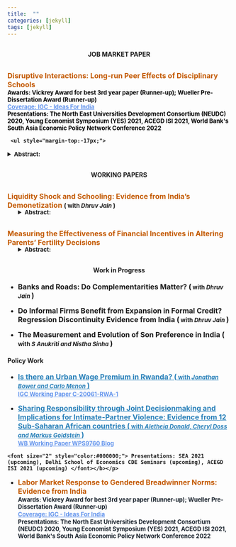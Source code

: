 ```yaml
---
title:  ""
categories: [jekyll]
tags: [jekyll]
---
```



    
<h4 style="margin-top:30px;" id="working-papers"><strong><center>JOB MARKET PAPER</center></strong></h4>

  <p style="margin-top:30px;"><b><strong><font size="3" style="color:#C35900">Disruptive Interactions: Long-run Peer Effects of Disciplinary Schools </font></strong><br>
  <font size="2" style="color:#000000;"> Awards: Vickrey Award for best 3rd year paper (Runner-up); Wueller Pre-Dissertation Award (Runner-up) </font><br>
  <font size="2" style="color:#000000;"> <a href="https://www.ideasforindia.in/topics/social-identity/gendered-breadwinner-norms-and-work-decisions.html" style="color:#6495ed;">Coverage: IGC - Ideas For India</a></font><br>
<font size="2" style="color:#000000;"> Presentations: The North East Universities Development Consortium (NEUDC) 2020, Young Economist Symposium (YES) 2021, ACEGD ISI 2021, World Bank's South Asia Economic Policy Network Conference 2022</font><br>
    
     <ul style="margin-top:-17px;"> 
  <details><summary><font size="2">Abstract:</font></summary><p><font size="2" style="color:#000000;">Over the past few decades, Indian women have become more educated and have gained greater control over their fertility decisions, but, unlike the western experience, this has not led to increased participation in the labor market. I examine the role played by the male breadwinner norm in explaining this puzzle. I first establish a sharp discontinuity in the distribution of the share of the wife’s income in the total household income where the wife’s income exceeds the husband’s income. The size of this discontinuity is much larger than that observed in developed countries like the U.S. I show that this pattern can be best explained by gender identity norms that make couples averse to situations where the wife earns more than her husband. I do so by interpreting the male breadwinner norm as a notch in household preferences which results in this kind of aversion. Moreover, I show that this aversion has real implications on the labor market decisions of the wife. First, she is less likely to participate in market activities if her potential income is likely to exceed her husband’s. Second, she earns less than her potential if she does work and can potentially out-earn her husband. I observe that this phenomenon is more pronounced in couples where husbands are making the labor market decisions of their wives and in households that follow other regressive gender norms suggesting backlash.</font></p></details></ul>
 </li> 
</ul> 


<h4 style="margin-top:30px;" id="working-papers"><strong><center>WORKING PAPERS</center></strong></h4>

<p style="margin-top:30px;"><strong><font size="3" style="color:#C35900">Liquidity Shock and Schooling: Evidence from India’s Demonetization </font></strong>(<font size="2"> with <em>Dhruv Jain</em> </font>)<br>
<ul style="margin-top:-17px;">
<details><summary><font size="2">Abstract:</font></summary><p><font size="2" style="color:#000000;">Evidence across developing countries suggests that parents are often credit constrained when making schooling decisions for their children. But little is known about the severity of this constraint. That is, would temporary shocks to liquidity affect parents’ decisions? To identify this effect, we use a shock to available cash in the economy induced by India’s 2016 demonetization. The policy made 86\% of currency-in-circulation illegal overnight and individuals could deposit old notes at the bank in exchange for new ones. We identify the impacts of demonetization’s severity by leveraging discontinuities in banking access across Indian districts. Difference-in-discontinuity estimates show that districts which experienced a more severe liquidity shock saw an increase in dropout from private schools but no effect in free public schools, consistent with the presence of real credit constraints.</font></p></details></ul>

<p style="margin-top:30px;"><strong><font size="3" style="color:#C35900">Measuring the Effectiveness of Financial Incentives in Altering Parents’ Fertility Decisions </font></strong><br>
<ul style="margin-top:-17px;">
<details><summary><font size="2">Abstract:</font></summary><p><font size="2" style="color:#000000;">Do financial incentives provided by governments, for the protection and betterment of a girl child, have intended
effects on the fertility decision of parents? As part of a broader research agenda, I look at this question in context of an intervention, Bhagyalakshmi. Launched in March 2006, in an Indian state, Karnataka, the intervention provided financial incentives to couples for having girl children with an intention to improve the sex ratio and the condition of girls born in the state. My results suggest that Bhagyalakshmi led to an increase in total fertility in Karnataka by approximately 1.3\% but had no effect on the proportion of sons living in the state, indicating the the scheme was not able to achieve it’s intended goals.</font></p></details></ul>


<h4 style="margin-top:30px;" id="working-papers"><strong><center>Work in Progress</center></strong></h4>
<ul>
  <li><font size="3">Banks and Roads: Do Complementarities Matter? (<font size="2"> with <em>Dhruv Jain</em> </font>)</font></li>
</ul> 
<ul>
  <li><font size="3">Do Informal Firms Benefit from Expansion in Formal Credit? Regression Discontinuity Evidence
from India (<font size="2"> with <em>Dhruv Jain</em> </font>)</font></li>
</ul> 
<ul>
  <li><font size="3">The Measurement and Evolution of Son Preference in India (<font size="2"> with <em> S Anukriti and Nistha Sinha</em> </font>)</font></li>
</ul> 




<h4 id="Policy Work"><strong>Policy Work</strong></h4>
  <ul>
  <li><font size="3"><span style="color:#6495ed"><a href="https://www.theigc.org/wp-content/uploads/2021/03/Bower-et-al-2021.pdf" style="color:#2980b9;" target="_blank">Is there an Urban Wage Premium in Rwanda? (<font size="2"> with  <em>Jonathan Bower and Carlo Menon</em> </font>)</a></span></font>
  <br/><font size="2"><a href="https://www.theigc.org/publication/is-there-an-urban-wage-premium-in-rwanda/" style="color:#6495ed;">IGC Working Paper C-20061-RWA-1 </a></font></li>
</ul>

  <ul>
  <li><font size="3"><span style="color:#6495ed"><a href="https://documents1.worldbank.org/curated/en/255851630330267060/pdf/Sharing-Responsibility-through-Joint-Decision-Making-and-Implications-for-Intimate-Partner-Violence-Evidence-from-12-Sub-Saharan-African-Countries.pdf" style="color:#2980b9;" target="_blank">Sharing Responsibility through Joint Decisionmaking and Implications for Intimate-Partner Violence: Evidence from 12 Sub-Saharan African countries (<font size="2"> with <em>Aletheia Donald, Cheryl Doss and Markus Goldstein</em> </font>)</a></span></font>
  <br/><font size="2"><a href="https://documents.worldbank.org/en/publication/documents-reports/documentdetail/255851630330267060/sharing-responsibility-through-joint-decision-making-and-implications-for-intimate-partner-violence-evidence-from-12-sub-saharan-african-countries" style="color:#6495ed;"> WB Working Paper WPS9760 </a></font> <font size="2"><a href="https://blogs.worldbank.org/developmenttalk/joint-decision-making-protective-african-women-and-why" style="color:#6495ed;"> Blog </a></font> </li>
</ul>





    <font size="2" style="color:#000000;"> Presentations: SEA 2021 (upcoming), Delhi School of Economics CDE Seminars (upcoming), ACEGD ISI 2021 (upcoming) </font></b></p>

<ul>
 <li><font size="3" style="color:#C35900"> Labor Market Response to Gendered Breadwinner Norms: Evidence from India </font>
  <br/><font size="2"><a style="color:#17202a;">Awards: Vickrey Award for best 3rd year paper (Runner-up); Wueller Pre-Dissertation Award (Runner-up)</a></font>
   <br/><font size="2"><a href="https://www.ideasforindia.in/topics/social-identity/gendered-breadwinner-norms-and-work-decisions.html" style="color:#6495ed;">Coverage: IGC - Ideas For India</a></font>
   <br/><font size="2"><a style="color:#17202a;">Presentations: The North East Universities Development Consortium (NEUDC) 2020, Young Economist Symposium (YES) 2021, ACEGD ISI 2021, World Bank's South Asia Economic Policy Network Conference 2022 </a></font>
  

